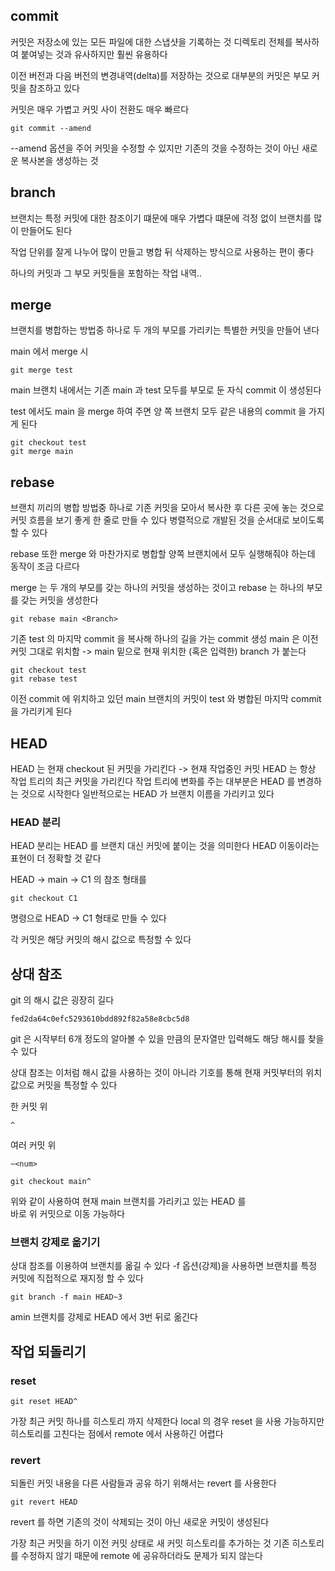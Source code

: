 

## commit
커밋은 저장소에 있는 모든 파일에 대한 스냅샷을 기록하는 것
디렉토리 전체를 복사하여 붙여넣는 것과 유사하지만 훨씬 유용하다

이전 버전과 다음 버전의 변경내역(delta)를 저장하는 것으로
대부분의 커밋은 부모 커밋을 참조하고 있다

커밋은 매우 가볍고 커밋 사이 전환도 매우 빠르다

```
git commit --amend
```
--amend 옵션을 주어 커밋을 수정할 수 있지만
기존의 것을 수정하는 것이 아닌 새로운 복사본을 생성하는 것

## branch

브랜치는 특정 커밋에 대한 참조이기 떄문에 매우 가볍다
떄문에 걱정 없이 브랜치를 많이 만들어도 된다

작업 단위를 잘게 나누어 많이 만들고 병합 뒤 삭제하는 방식으로 
사용하는 편이 좋다

하나의 커밋과 그 부모 커밋들을 포함하는 작업 내역..

## merge
브랜치를 병합하는 방법중 하나로
두 개의 부모를 가리키는 특별한 커밋을 만들어 낸다

main 에서 merge 시  
```
git merge test
```
main 브랜치 내에서는 기존 main 과 test 모두를 부모로 둔
자식 commit 이 생성된다

test 에서도 main 을 merge 하여 주면
양 쪽 브랜치 모두 같은 내용의 commit 을 가지게 된다

```
git checkout test
git merge main
```

## rebase
브랜치 끼리의 병합 방법중 하나로
기존 커밋을 모아서 복사한 후 다른 곳에 놓는 것으로
커밋 흐름을 보기 좋게 한 줄로 만들 수 있다
병렬적으로 개발된 것을 순서대로 보이도록 할 수 있다

rebase 또한 merge 와 마찬가지로
병합할 양쪽 브랜치에서 모두 실행해줘야 하는데 동작이 조금 다르다

merge 는 두 개의 부모를 갖는 하나의 커밋을 생성하는 것이고
rebase 는 하나의 부모를 갖는 커밋을 생성한다


```
git rebase main <Branch>
```

기존 test 의 마지막 commit 을 복사해
하나의 길을 가는 commit 생성
main 은 이전 커밋 그대로 위치함
-> main 밑으로 현재 위치한 (혹은 입력한) branch 가 붙는다

```
git checkout test
git rebase test
```
이전 commit 에 위치하고 있던 main 브랜치의 커밋이
test 와 병합된 마지막 commit 을 가리키게 된다

## HEAD
HEAD 는 현재 checkout 된 커밋을 가리킨다
-> 현재 작업중인 커밋
HEAD 는 항상 작업 트리의 최근 커밋을 가리킨다
작업 트리에 변화를 주는 대부분은 HEAD 를 변경하는 것으로 시작한다
일반적으로는 HEAD 가 브랜치 이름을 가리키고 있다

### HEAD 분리
HEAD 분리는 HEAD 를 브랜치 대신 커밋에 붙이는 것을 의미한다
HEAD 이동이라는 표현이 더 정확할 것 같다

HEAD -> main -> C1 의 참조 형태를

```
git checkout C1
```
명령으로 
HEAD -> C1
형태로 만들 수 있다

각 커밋은 해당 커밋의 해시 값으로 특정할 수 있다

## 상대 참조
git 의 해시 값은 굉장히 길다
```
fed2da64c0efc5293610bdd892f82a58e8cbc5d8
```
git 은 시작부터 6개 정도의 알아볼 수 있을 만큼의 문자열만 입력해도
해당 해시를 찾을 수 있다

상대 참조는 이처럼 해시 값을 사용하는 것이 아니라
기호를 통해 현재 커밋부터의 위치 값으로 커밋을 특정할 수 있다

한 커밋 위 
```
^
```

여러 커밋 위 
```
~<num>
```

```
git checkout main^
```
위와 같이 사용하여 
현재 main 브랜치를 가리키고 있는 HEAD 를  
바로 위 커밋으로 이동 가능하다

### 브랜치 강제로 옮기기
상대 참조를 이용하여 브랜치를 옮길 수 있다
-f 옵션(강제)을 사용하면 브랜치를 특정 커밋에
직접적으로 재지정 할 수 있다

```
git branch -f main HEAD~3
```
amin 브랜치를 강제로 HEAD 에서 3번 뒤로 옮긴다

## 작업 되돌리기

### reset

```
git reset HEAD^
```
가장 최근 커밋 하나를 히스토리 까지 삭제한다
local 의 경우 reset 을 사용 가능하지만
히스토리를 고친다는 점에서 remote 에서 사용하긴 어렵다

### revert
되돌린 커밋 내용을 다른 사람들과 공유 하기 위해서는 revert 를 사용한다
```
git revert HEAD
```
revert 를 하면 기존의 것이 삭제되는 것이 아닌
새로운 커밋이 생성된다

가장 최근 커밋을 하기 이전 커밋 상태로 새 커밋 히스토리를 추가하는 것
기존 히스토리를 수정하지 않기 때문에 remote 에 공유하더라도 문제가 되지 않는다

